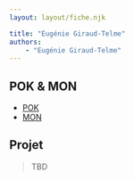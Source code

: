 ```yaml
---
layout: layout/fiche.njk

title: "Eugénie Giraud-Telme"
authors:
    - "Eugénie Giraud-Telme"
---
```


## POK & MON

* [POK](./pok)
* [MON](./mon)

## Projet

> TBD
